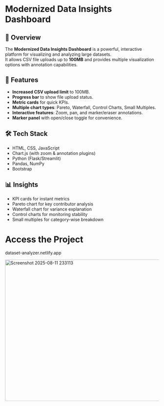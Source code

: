 
# Modernized Data Insights Dashboard

## 📌 Overview
The **Modernized Data Insights Dashboard** is a powerful, interactive platform for visualizing and analyzing large datasets.  
It allows CSV file uploads up to **100MB** and provides multiple visualization options with annotation capabilities.

## 🚀 Features
- **Increased CSV upload limit** to 100MB.
- **Progress bar** to show file upload status.
- **Metric cards** for quick KPIs.
- **Multiple chart types**: Pareto, Waterfall, Control Charts, Small Multiples.
- **Interactive features**: Zoom, pan, and marker/eraser annotations.
- **Marker panel** with open/close toggle for convenience.

## 🛠️ Tech Stack
- HTML, CSS, JavaScript
- Chart.js (with zoom & annotation plugins)
- Python (Flask/Streamlit)
- Pandas, NumPy
- Bootstrap

## 📊 Insights
- KPI cards for instant metrics
- Pareto chart for key contributor analysis
- Waterfall chart for variance explanation
- Control charts for monitoring stability
- Small multiples for category-wise breakdown


# **Access the Project**
dataset-analyzer.netlify.app





<img width="1622" height="463" alt="Screenshot 2025-08-11 233113" src="https://github.com/user-attachments/assets/1c438006-480c-4561-bbbe-804889c4f05f" />
